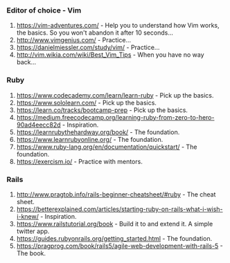 ### Editor of choice - Vim
1. https://vim-adventures.com/ - Help you to understand how Vim works, the
   basics. So you won't abandon it after 10 seconds...
2. http://www.vimgenius.com/ - Practice...
3. https://danielmiessler.com/study/vim/ - Practice...
4. http://vim.wikia.com/wiki/Best_Vim_Tips - When you have no way back...

### Ruby
1. https://www.codecademy.com/learn/learn-ruby - Pick up the basics.
2. https://www.sololearn.com/ - Pick up the basics.
3. https://learn.co/tracks/bootcamp-prep - Pick up the basics.
4. https://medium.freecodecamp.org/learning-ruby-from-zero-to-hero-90ad4eecc82d - Inspiration.
5. https://learnrubythehardway.org/book/ - The foundation.
6. https://www.learnrubyonline.org/ - The foundation.
7. https://www.ruby-lang.org/en/documentation/quickstart/ - The foundation.
8. https://exercism.io/ - Practice with mentors.

### Rails
1. http://www.pragtob.info/rails-beginner-cheatsheet/#ruby - The cheat sheet.
2. https://betterexplained.com/articles/starting-ruby-on-rails-what-i-wish-i-knew/ - Inspiration.
3. https://www.railstutorial.org/book - Build it to and extend it. A simple
   twitter app.
4. https://guides.rubyonrails.org/getting_started.html - The foundation.
5. https://pragprog.com/book/rails5/agile-web-development-with-rails-5 - The book.
